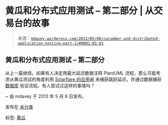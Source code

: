 <!--yml

类别: 未分类

日期: 2024-05-18 06:25:42

-->

# 黄瓜和分布式应用测试 – 第二部分 | 从交易台的故事

> 来源：[`mdavey.wordpress.com/2013/05/08/cucumber-and-distributed-application-testing-part-2/#0001-01-01`](https://mdavey.wordpress.com/2013/05/08/cucumber-and-distributed-application-testing-part-2/#0001-01-01)

## 黄瓜和分布式应用测试 – 第二部分

从上一篇继续。如果有人决定用最大延迟数据注释 PlantUML 流程，那么可能考虑从黄瓜测试的角度利用 [Solarflare 的应用闸](http://www.ts-a.com/attachments/apptap-for-solarflare.pdf) 来捕获跳跃延迟，并通过数据捕获 [数据库](http://www.ts-a.com/attachments/Application_Tap_Product_Briefing.pdf) 验证流程。有人尝试过这样的事情吗？

~ 由 mdavey 于 2013 年 5 月 8 日发布。

发布在 [未分类](https://mdavey.wordpress.com/category/uncategorized/)

标签: [黄瓜](https://mdavey.wordpress.com/tag/cucumber/)
